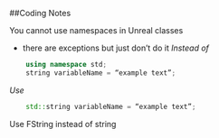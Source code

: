 ##Coding Notes

You cannot use namespaces in Unreal classes 
* there are exceptions but just don’t do it
*Instead of*
```C++
	using namespace std;
	string variableName = “example text”;
```
*Use*
```C++
	std::string variableName = “example text”;
```

Use FString instead of string